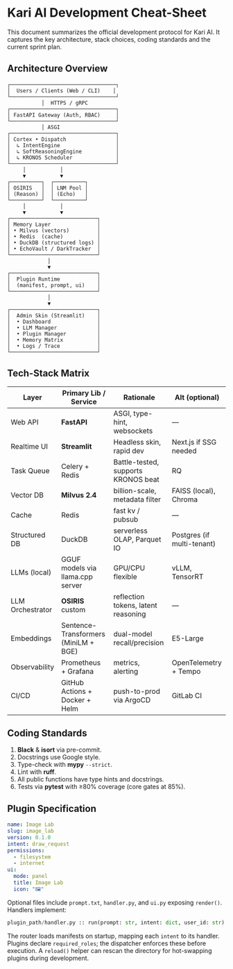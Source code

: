 # Kari AI Development Cheat-Sheet

This document summarizes the official development protocol for Kari AI. It captures the key architecture, stack choices, coding standards and the current sprint plan.

## Architecture Overview

```
┌──────────────────────────────────┐
│  Users / Clients (Web / CLI)    │
└──────────────────────────────────┘
           │  HTTPS / gRPC
┌──────────────────────────────────┐
│ FastAPI Gateway (Auth, RBAC)     │
└──────────────────────────────────┘
           │ ASGI
┌──────────────────────────────────┐
│ Cortex • Dispatch                │
│  ↳ IntentEngine                  │
│  ↳ SoftReasoningEngine           │
│  ↳ KRONOS Scheduler              │
└──────────────────────────────────┘
     │           │
     ▼           ▼
┌──────────┐  ┌──────────┐
│ OSIRIS   │  │ LNM Pool │
│ (Reason) │  │ (Echo)   │
└──────────┘  └──────────┘
     │           │
     ▼           ▼
┌────────────────────────────┐
│ Memory Layer               │
│ • Milvus (vectors)         │
│ • Redis  (cache)           │
│ • DuckDB (structured logs) │
│ • EchoVault / DarkTracker  │
└────────────────────────────┘
             │
             ▼
┌────────────────────────────┐
│  Plugin Runtime            │
│  (manifest, prompt, ui)    │
└────────────────────────────┘
             │
             ▼
┌────────────────────────────┐
│  Admin Skin (Streamlit)    │
│  • Dashboard               │
│  • LLM Manager             │
│  • Plugin Manager          │
│  • Memory Matrix           │
│  • Logs / Trace            │
└────────────────────────────┘
```

## Tech-Stack Matrix

| Layer            | Primary Lib / Service                | Rationale                           | Alt (optional)             |
| ---------------- | ------------------------------------ | ----------------------------------- | -------------------------- |
| Web API          | **FastAPI**                          | ASGI, type-hint, websockets         | —                          |
| Realtime UI      | **Streamlit**                        | Headless skin, rapid dev            | Next.js if SSG needed      |
| Task Queue       | Celery + Redis                       | Battle-tested, supports KRONOS beat | RQ                         |
| Vector DB        | **Milvus 2.4**                       | billion-scale, metadata filter      | FAISS (local), Chroma      |
| Cache            | Redis                                | fast kv / pubsub                    | —                          |
| Structured DB    | DuckDB                               | serverless OLAP, Parquet IO         | Postgres (if multi-tenant) |
| LLMs (local)     | GGUF models via llama.cpp server     | GPU/CPU flexible                    | vLLM, TensorRT             |
| LLM Orchestrator | **OSIRIS** custom                    | reflection tokens, latent reasoning | —                          |
| Embeddings       | Sentence-Transformers (MiniLM + BGE) | dual-model recall/precision         | E5-Large                   |
| Observability    | Prometheus + Grafana                 | metrics, alerting                   | OpenTelemetry + Tempo      |
| CI/CD            | GitHub Actions + Docker + Helm       | push-to-prod via ArgoCD             | GitLab CI                  |

## Coding Standards

1. **Black** & **isort** via pre-commit.
2. Docstrings use Google style.
3. Type-check with **mypy** `--strict`.
4. Lint with **ruff**.
5. All public functions have type hints and docstrings.
6. Tests via **pytest** with ≥80% coverage (core gates at 85%).

## Plugin Specification

```yaml
name: Image Lab
slug: image_lab
version: 0.1.0
intent: draw_request
permissions:
  - filesystem
  - internet
ui:
  mode: panel
  title: Image Lab
  icon: "🖼️"
```

Optional files include `prompt.txt`, `handler.py`, and `ui.py` exposing `render()`.
Handlers implement:

```python
plugin_path/handler.py :: run(prompt: str, intent: dict, user_id: str) -> dict | str
```

The router loads manifests on startup, mapping each `intent` to its handler.
Plugins declare `required_roles`; the dispatcher enforces these before
execution. A `reload()` helper can rescan the directory for hot-swapping
plugins during development.
